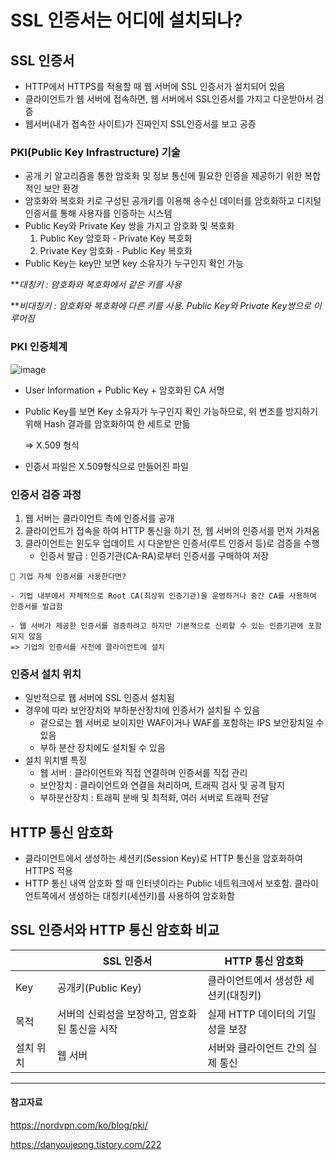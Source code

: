 # SSL 인증서는 어디에 설치되나?

## SSL 인증서

- HTTP에서 HTTPS를 적용할 때 웹 서버에 SSL 인증서가 설치되어 있음
- 클라이언트가 웹 서버에 접속하면, 웹 서버에서 SSL인증서를 가지고 다운받아서 검증
- 웹서버(내가 접속한 사이트)가 진짜인지 SSL인증서를 보고 공증

### PKI(Public Key Infrastructure) 기술

- 공개 키 알고리즘을 통한 암호화 및 정보 통신에 필요한 인증을 제공하기 위한 복합적인 보안 환경
- 암호화와 복호화 키로 구성된 공개키를 이용해 송수신 데이터를 암호화하고 디지털 인증서를 통해 사용자를 인증하는 시스템
- Public Key와 Private Key 쌍을 가지고 암호화 및 복호화
    1. Public Key 암호화 - Private Key 복호화
    2. Private Key 암호화 - Public Key 복호화
- Public Key는 key만 보면 key 소유자가 누구인지 확인 가능

***대칭키 : 암호화와 복호화에서 같은 키를 사용*

***비대칭키 : 암호화와 복호화에 다른 키를 사용. Public Key와 Private Key쌍으로 이루어짐*

### PKI 인증체계

![image](https://github.com/user-attachments/assets/9a02332b-3837-43a5-b107-350556a15fe5)

- User Information + Public Key + 암호화된 CA 서명
- Public Key를 보면 Key 소유자가 누구인지 확인 가능하므로, 위 변조를 방지하기 위해 Hash 결과를 암호화하여 한 세트로 만듦
    
    ⇒ X.509 형식
    
- 인증서 파일은 X.509형식으로 만들어진 파일

### 인증서 검증 과정

1. 웹 서버는 클라이언트 측에 인증서를 공개
2. 클라이언트가 접속을 하여 HTTP 통신을 하기 전, 웹 서버의 인증서를 먼저 가져옴
3. 클라이언트는 윈도우 업데이트 시 다운받은 인증서(루트 인증서 등)로 검증을 수행
    - 인증서 발급 : 인증기관(CA-RA)로부터 인증서를 구매하여 저장

```
🤔 기업 자체 인증서를 사용한다면?

- 기업 내부에서 자체적으로 Root CA(최상위 인증기관)을 운영하거나 중간 CA를 사용하여 인증서를 발급함

- 웹 서버가 제공한 인증서를 검증하려고 하지만 기본적으로 신뢰할 수 있는 인증기관에 포함되지 않음
=> 기업의 인증서를 사전에 클라이언트에 설치
```

### 인증서 설치 위치

- 일반적으로 웹 서버에 SSL 인증서 설치됨
- 경우에 따라 보안장치와 부하분산장치에 인증서가 설치될 수 있음
    - 겉으로는 웹 서버로 보이지만 WAF이거나 WAF를 포함하는 IPS 보안장치일 수 있음
    - 부하 분산 장치에도 설치될 수 있음
- 설치 위치별 특징
    - 웹 서버 : 클라이언트와 직접 연결하며 인증서를 직접 관리
    - 보안장치 : 클라이언트와 연결을 처리하며, 트래픽 검사 및 공격 탐지
    - 부하분산장치 : 트래픽 분배 및 최적화, 여러 서버로 트래픽 전달

## HTTP 통신 암호화

- 클라이언트에서 생성하는 세션키(Session Key)로 HTTP 통신을 암호화하여 HTTPS 적용
- HTTP 통신 내역 암호화 할 때 인터넷이라는 Public 네트워크에서 보호함. 클라이언트쪽에서 생성하는 대칭키(세션키)를 사용하여 암호화함

## SSL 인증서와 HTTP 통신 암호화 비교

|  | SSL 인증서 | HTTP 통신 암호화 |
| --- | --- | --- |
| Key | 공개키(Public Key) | 클라이언트에서 생성한 세션키(대칭키) |
| 목적 | 서버의 신뢰성을 보장하고, 암호화된 통신을 시작 | 실제 HTTP 데이터의 기밀성을 보장 |
| 설치 위치 | 웹 서버 | 서버와 클라이언트 간의 실제 통신 |

---
#### 참고자료

https://nordvpn.com/ko/blog/pki/

https://danyoujeong.tistory.com/222
